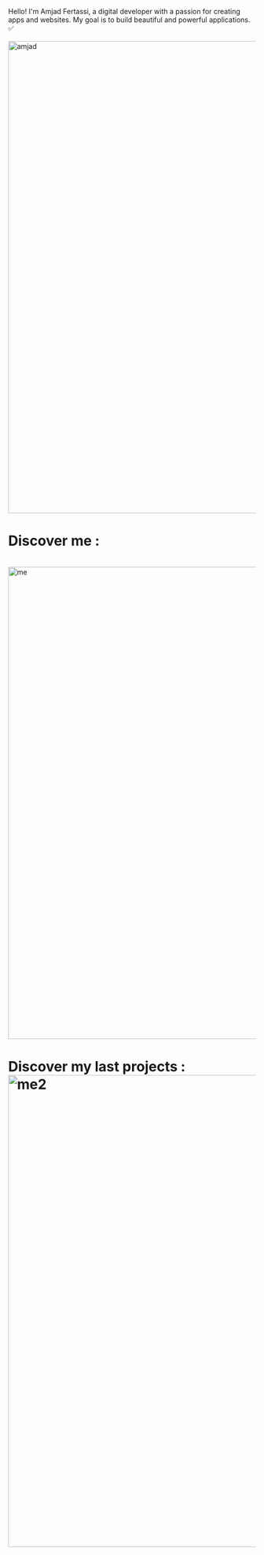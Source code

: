 Hello! I'm Amjad Fertassi, a digital developer with a passion for creating apps and websites. My goal is to build beautiful and powerful applications. ✅
<br><br>
<img width="959" alt="amjad" src="https://github.com/user-attachments/assets/2495db68-55c1-4f91-ac68-cd5822442bee">
<br>
<h1>Discover me :</h1>
<br>

<img width="959" alt="me" src="https://github.com/user-attachments/assets/f22fc7cc-93ed-499d-a301-ce842bacec36">
<br>
<h1> Discover my last projects : 
<br>
<img width="959" alt="me2" src="https://github.com/user-attachments/assets/a6ecd355-eab2-46d1-ae88-2e4c3429a1bc">

